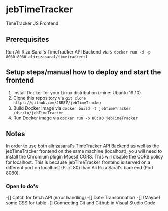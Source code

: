 # jebTimeTracker
TimeTracker JS Frontend

## Prerequisites
Run Ali Riza Saral's TimeTracker API Backend via ```$ docker run -d -p 8080:8080 alirizasaral/timetracker:1```

## Setup steps/manual how to deploy and start the frontend
1. Install Docker for your Linux distribution (mine: Ubuntu 19.10)
2. Clone this repository via ```git clone https://github.com/JBR87/jebTimeTracker```
3. Build Docker image via ```docker build -t jebTimeTracker /dir/to/jebTimeTracker```
4. Run Docker image via ```docker run -p 80:80 jebTimeTracker```

## Notes
In order to use both alirizasaral's TimeTracker API Backend as well as the jebTimeTracker frontend on the same machine (localhost), you will need to install the Chromium plugin Moesif CORS. This will disable the CORS policy for localhost. This is because jebTimeTracker frontend is served on a different port on localhost (Port 80) than Ali Riza Saral's backend (Port 8080).


### Open to do's
-[] Catch for fetch API (error handling)
-[] Date Transormation
-[] (Maybe) some CSS for table
-[] Connecting Git and Github in Visual Studio Code


